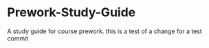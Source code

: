 # Prework-Study-Guide
A study guide for course prework.
this is a test of a change for a test commit

